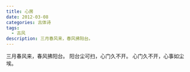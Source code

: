 ```yaml
---
title: 心房
date: 2012-03-08
categories: 古体诗
tags:
  - 古风
description: 三月春风来，春风拂阳台。
---
```


三月春风来，春风拂阳台。
阳台尘可扫，心门久不开。
心门久不开，心事如尘埃。